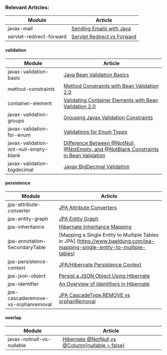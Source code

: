 ### Relevant Articles: 

Module | Article
--|--
javax-mail | [Sending Emails with Java](http://www.baeldung.com/java-email)
servlet-redirect-forward | [Servlet Redirect vs Forward](http://www.baeldung.com/servlet-redirect-forward)

#### validation

Module | Article
--|--
javax-validation-basic | [Java Bean Validation Basics](http://www.baeldung.com/javax-validation)
method-constraints | [Method Constraints with Bean Validation 2.0](http://www.baeldung.com/javax-validation-method-constraints)
container-element | [Validating Container Elements with Bean Validation 2.0](http://www.baeldung.com/bean-validation-container-elements)
javax-validation-groups | [Grouping Javax Validation Constraints](https://www.baeldung.com/javax-validation-groups)
javax-validation-for-enum | [Validations for Enum Types](https://www.baeldung.com/javax-validations-enums)
javax-validation-not-null-empty-blank | [Difference Between @NotNull, @NotEmpty, and @NotBlank Constraints in Bean Validation](https://www.baeldung.com/java-bean-validation-not-null-empty-blank)
javax-validation-bigdecimal | [Javax BigDecimal Validation](https://www.baeldung.com/javax-bigdecimal-validation)


#### persistence

Module | Article
--|--
jpa-attribute-converter | [JPA Attribute Converters](http://www.baeldung.com/jpa-attribute-converters)
jpa-entity-graph | [JPA Entity Graph](https://www.baeldung.com/jpa-entity-graph)
jpa-inheritance | [Hibernate Inheritance Mapping](https://www.baeldung.com/hibernate-inheritance)
jpa-annotation-SecondaryTable | [Mapping a Single Entity to Multiple Tables in JPA] (https://www.baeldung.com/jpa-mapping-single-entity-to-multiple-tables)
jpa-persistence-context | [JPA/Hibernate Persistence Context](https://www.baeldung.com/jpa-hibernate-persistence-context)
jpa-json-object | [Persist a JSON Object Using Hibernate](https://www.baeldung.com/hibernate-persist-json-object)
jpa-identifier | [An Overview of Identifiers in Hibernate](https://www.baeldung.com/hibernate-identifiers)
jpa-cascaderemove-vs-orphanremoval | [JPA CascadeType.REMOVE vs orphanRemoval](https://www.baeldung.com/jpa-cascade-remove-vs-orphanremoval)

#### overlap

Module | Article
--|--
javax-notnull-vs-nullable | [Hibernate @NotNull vs @Column(nullable = false)](https://www.baeldung.com/hibernate-notnull-vs-nullable)